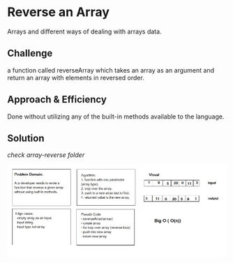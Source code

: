 # Reverse an Array

Arrays and different ways of dealing with arrays data.

## Challenge

a function called reverseArray which takes an array as an argument and return an array with elements in reversed order.

## Approach & Efficiency

Done without utilizing any of the built-in methods available to the language.

## Solution
*check array-reverse folder*

![](../../assets/arrayReverse.jpg)